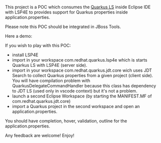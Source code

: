 This project is a POC which consumes the [Quarkus LS](https://github.com/redhat-developer/quarkus-ls) inside Eclipse IDE with LSP4E to provides support for Quarkus properties inside application.properties.

Please note this POC should be integrated in JBoss Tools. 

Here a demo:

If you wish to play with this POC:

 * install LSP4E
 * import in your workspace com.redhat.quarkus.lsp4e which is starts Quarkus LS with LSP4E (server side).
  * import in your workspace com.redhat.quarkus.jdt.core wich uses JDT Search to collect Quarkus properties from a given project (client side). You will have compilation problem with QuarkusDelegateCommandHandler because this class has dependency to JDT LS (used only in vscode context) but it's not a problem. 
  * launch a second Eclipse Workspace (by starting the MANIFEST.MF of com.redhat.quarkus.jdt.core)
  * import a Quarkus project in the second workspace and open an application.properties.
  
You should have completion, hover, validation, outline for the application.properties.   

Any feedback are welcome! Enjoy!
  